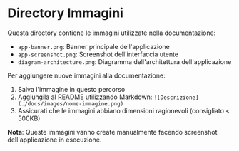 # Directory Immagini

Questa directory contiene le immagini utilizzate nella documentazione:

- `app-banner.png`: Banner principale dell'applicazione
- `app-screenshot.png`: Screenshot dell'interfaccia utente
- `diagram-architecture.png`: Diagramma dell'architettura dell'applicazione

Per aggiungere nuove immagini alla documentazione:

1. Salva l'immagine in questo percorso
2. Aggiungila al README utilizzando Markdown: `![Descrizione](./docs/images/nome-immagine.png)`
3. Assicurati che le immagini abbiano dimensioni ragionevoli (consigliato < 500KB)

**Nota**: Queste immagini vanno create manualmente facendo screenshot dell'applicazione in esecuzione.

